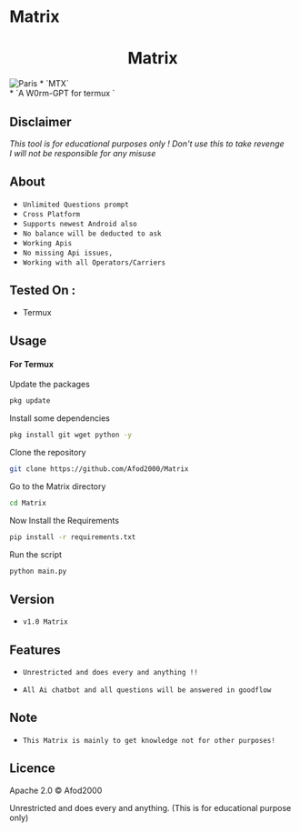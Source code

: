 # Matrix

<h1 align="center">Matrix<br>
</h1>
<img src="MATRIX" alt="Paris" class="center">
* `MTX`<br />
* `A W0rm-GPT for termux `

## Disclaimer
*This tool is for educational purposes only !*
_Don't use this to take revenge_<br />
*I will not be responsible for any misuse*

## About
* `Unlimited Questions prompt`
* `Cross Platform`
* `Supports newest Android also`
* `No balance will be deducted to ask`
* `Working Apis`
* `No missing Api issues,`
* `Working with all Operators/Carriers`

## Tested On :
<ul>
  <li>Termux</li>
</ul>

## Usage



#### For Termux

Update the packages
```bash
pkg update
```
Install some dependencies
```bash
pkg install git wget python -y
```
Clone the repository
```bash
git clone https://github.com/Afod2000/Matrix
```
Go to the Matrix directory
```bash
cd Matrix
```
Now Install the Requirements 
```bash
pip install -r requirements.txt
```
Run the script
```bash
python main.py
```



## Version
* `v1.0 Matrix`

## Features
* `Unrestricted and does every and anything !!`

* `All Ai chatbot and all questions will be answered in goodflow`

## Note
* `This Matrix is mainly to get knowledge not for other purposes!`

## Licence
Apache 2.0 © Afod2000


Unrestricted and does every and anything. (This is for educational purpose only) 
